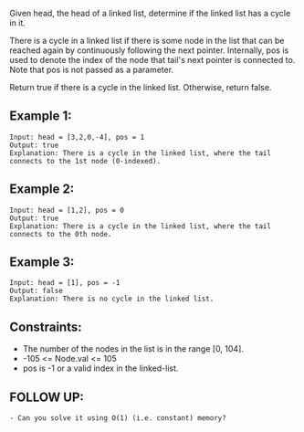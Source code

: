 Given head, the head of a linked list, determine if the linked list has a cycle in it.

There is a cycle in a linked list if there is some node in the list that can be reached again by continuously following the next pointer. Internally, pos is used to denote the index of the node that tail's next pointer is connected to. Note that pos is not passed as a parameter.

Return true if there is a cycle in the linked list. Otherwise, return false.

## Example 1:
	Input: head = [3,2,0,-4], pos = 1
	Output: true
	Explanation: There is a cycle in the linked list, where the tail connects to the 1st node (0-indexed).

## Example 2:
	Input: head = [1,2], pos = 0
	Output: true
	Explanation: There is a cycle in the linked list, where the tail connects to the 0th node.
## Example 3:
	Input: head = [1], pos = -1
	Output: false
	Explanation: There is no cycle in the linked list.

## Constraints:
- The number of the nodes in the list is in the range [0, 104].
- -105 <= Node.val <= 105
- pos is -1 or a valid index in the linked-list.

## FOLLOW UP:
	- Can you solve it using O(1) (i.e. constant) memory?
